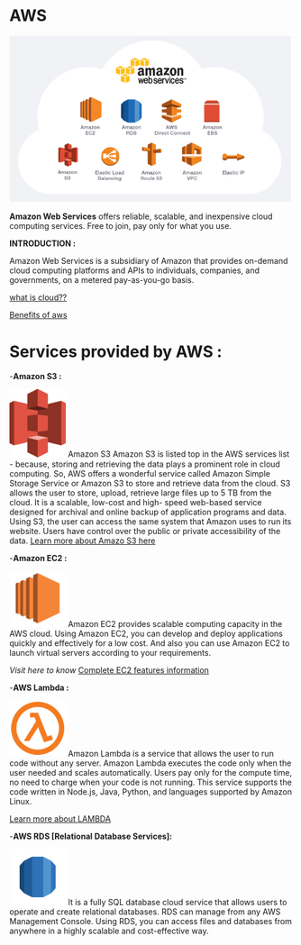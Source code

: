 # AWS                                                
                                                               
                                                               
   <img src="/Images/aws.png" width="500"> 

**Amazon Web Services** offers reliable, scalable, and inexpensive cloud computing services. Free to join, pay only for what you use.

**INTRODUCTION :**

   Amazon Web Services is a subsidiary of Amazon that provides on-demand cloud computing platforms and APIs to individuals,                     companies,   and governments, on a metered pay-as-you-go basis.
   
   [what is cloud??](https://www.tutorialspoint.com/amazon_web_services/amazon_web_services_cloud_computing.htm)
   
   [Benefits of aws](https://aws.amazon.com/application-hosting/benefits/)
      
      
 # Services provided by AWS :
 
-**Amazon S3 :**     
          
<img src="/Images/aws-s3.png" width="100"> Amazon S3 Amazon S3 is listed top in the AWS services list - because, storing and retrieving     the data plays a prominent role in    cloud computing. So, AWS offers a wonderful service called Amazon Simple Storage Service or       Amazon S3 to store and retrieve data from     the cloud. S3 allows the user to store, upload, retrieve large files up to 5 TB from      the cloud. It is a scalable, low-cost and high-        speed web-based service designed for archival and online backup of              application programs and data. Using S3, the user can access the        same      system that Amazon uses to run its website. Users    have control over the public or private accessibility of the data.
                            [Learn more about Amazo S3 here](https://aws.amazon.com/s3/)
                                                       
            
-**Amazon EC2 :**    

 
   <img src="/Images/aws-ec2.png" width="100"> Amazon EC2 provides scalable computing capacity in the AWS cloud. Using Amazon EC2, you      can develop and deploy applications quickly and effectively for a low cost. And also you can use Amazon EC2 to launch virtual         servers according to your requirements.
             
          
   *Visit here to know* [Complete EC2 features information](https://aws.amazon.com/ec2/features/)
                                      
                                      
-**AWS Lambda :**

<img src="/Images/aws-lambda.png" width="100"> Amazon Lambda is a service that allows the user to run code without any server. Amazon       Lambda executes the code only when  the user needed and scales automatically. Users pay only for the compute time, no need to charge    when your code is not running. This   service supports the code written in Node.js, Java, Python, and languages supported by Amazon   Linux.
        

                                        
   [Learn more about LAMBDA](https://aws.amazon.com/lambda/features/)
   
   
   
   -**AWS RDS [Relational Database Services]:**
   
   <img src="/Images/aws-rds.png" width="100"> It is a fully SQL database cloud service that allows users to operate and create             relational databases. RDS can manage from any AWS Management Console. Using RDS, you can access files and databases from anywhere in   a highly scalable and cost-effective way.
                                        
                                        
                                        
                                        
